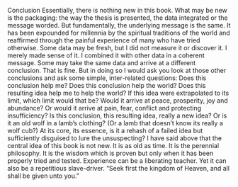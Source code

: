 Conclusion  Essentially, there is nothing new in this book. What may be new is the packaging: the way the thesis is presented, the data integrated or the message worded. But fundamentally, the underlying message is the same. It has been expounded for millennia by the spiritual traditions of the world and reaffirmed through the painful experience of many who have tried otherwise.  Some data may be fresh, but I did not measure it or discover it. I merely made sense of it. I combined it with other data in a coherent message.  Some may take the same data and arrive at a different conclusion. That is fine. But in doing so I would ask you look at those other conclusions and ask some simple, inter-related questions: Does this conclusion help me? Does this conclusion help the world? Does this resulting idea help me to help the world?  If this idea were extrapolated to its limit, which limit would that be? Would it arrive at peace, prosperity, joy and abundance? Or would it arrive at pain, fear, conflict and protecting insufficiency? Is this conclusion, this resulting idea, really a new idea? Or is it an old wolf in a lamb’s clothing? (Or a lamb that doesn’t know its really a wolf cub?) At its core, its essence, is it a rehash of a failed idea but sufficiently disguised to lure the unsuspecting?   I have said above that the central idea of this book is not new. It is as old as time. It is the perennial philosophy. It is the wisdom which is proven but only when it has been properly tried and tested.    Experience can be a liberating teacher. Yet it can also be a repetitious slave-driver.  “Seek first the kingdom of Heaven, and all shall be given unto you.” 